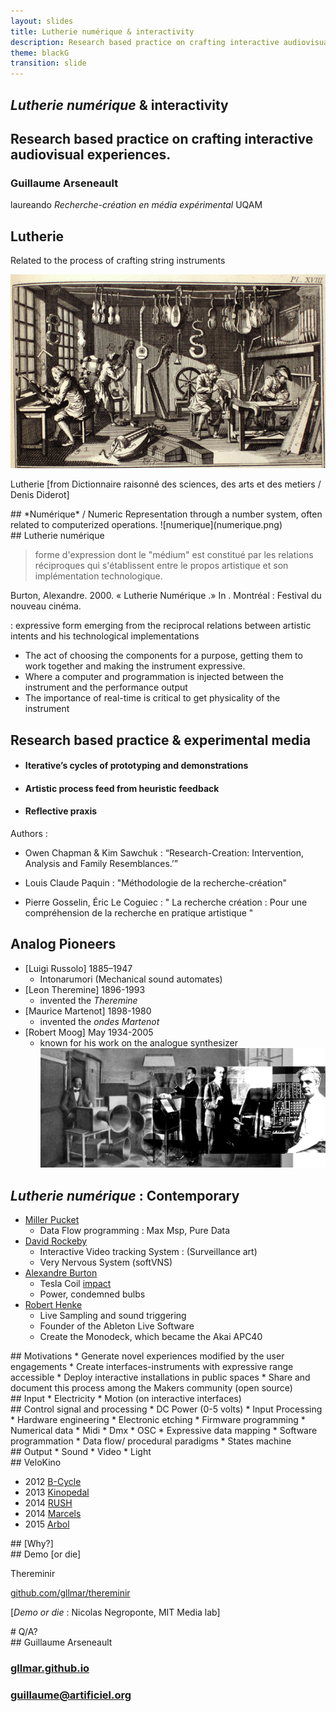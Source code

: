 ```yaml
---
layout: slides
title: Lutherie numérique & interactivity 
description: Research based practice on crafting interactive audiovisual experiences.   
theme: blackG
transition: slide
---
```

<section data-markdown>

#  *Lutherie numérique* & interactivity

## Research based practice on crafting interactive audiovisual experiences.  

### Guillaume Arseneault

laureando *Recherche-création en média expérimental* UQAM

</section>

<!--Introduction générale sur les termes énoncés dans le titre


«
In this presentation I will comment on each term in the title 

And how they are related to my research object.



»
  

-->


<section data-markdown>

## Lutherie 
 
Related to the process of crafting string instruments

![DiderotLutherie](DiderotLutherieCrop.jpg)

Lutherie [from Dictionnaire raisonné des sciences, des arts et des metiers / Denis Diderot]


<!--
Commentaire sur la traduction  

-->

</section>



<section data-markdown>
## *Numérique* / Numeric
Representation through a number system, often related to computerized operations.
![numerique](numerique.png)
</section>


<section data-markdown>
## Lutherie numérique

> forme d'expression dont le "médium" est constitué par les relations réciproques qui s'établissent entre le propos artistique et son implémentation technologique. 

Burton, Alexandre. 2000. « Lutherie Numérique .» In . Montréal : Festival du nouveau cinéma.

: expressive form emerging from the reciprocal relations between artistic intents and his technological implementations

- The act of choosing the components for a purpose, getting them to work together and making the instrument expressive.
- Where a computer and programmation is injected between the instrument and the performance output
- The importance of real-time is critical to get physicality of the instrument


<!--

Apprentis de Burton

Exemple : pour préciser ce en quoi la lutherie numérique se distingue 

Artificiel : Bulbes

Create the hardware and the software to 

-->


</section>





<section data-markdown>

## Research based practice & experimental media
* #### Iterative’s cycles of prototyping and demonstrations 
* #### Artistic process feed from heuristic feedback 
* #### Reflective praxis

Authors : 

* Owen Chapman & Kim Sawchuk :  “Research-Creation: Intervention, Analysis and Family Resemblances.’” 

* Louis Claude Paquin : "Méthodologie de la recherche-création"
* Pierre Gosselin, Éric Le Coguiec : "
La recherche création :
Pour une compréhension de la recherche en pratique artistique
"



</section>

<section data-markdown>

## Analog Pioneers 
* [Luigi Russolo] 1885–1947
	* Intonarumori (Mechanical sound automates)
* [Leon Theremine] 1896-1993
	* invented the *Theremine* 	
* [Maurice Martenot] 1898-1980
	* invented the *ondes Martenot* 
* [Robert Moog] May 1934-2005  
	* known for his work on the analogue synthesizer 
![pioneers](pionneers.jpg)

</section>



<section data-markdown>

##  *Lutherie numérique* : Contemporary

* [Miller Pucket](http://msp.ucsd.edu/)
	* Data Flow programming : Max Msp, Pure Data
* [David Rockeby](http://www.davidrokeby.com/articles.html)
	* Interactive Video tracking System : (Surveillance art) 
	* Very Nervous System (softVNS)
* [Alexandre Burton](http://www.artificiel.org/burton)
	* Tesla Coil [impact](http://www.artificiel.org/impacts)
	* Power, condemned bulbs  
* [Robert Henke](http://www.monolake.de)
	* Live Sampling and sound triggering 
	* Founder of the Ableton Live Software
	* Create the Monodeck,  which became the Akai APC40

<!--

https://cycling74.com/2009/11/21/an-interview-with-robert-henke/#.Vt3z7sfKJOo


Klaus obermayer
alvin oto


-->


</section>


<section data-markdown>
## Motivations 
* Generate novel experiences modified by the user engagements    
* Create interfaces-instruments with expressive range accessible  
* Deploy interactive installations in public spaces
* Share and document this process among the Makers community (open source)

</section>


<section data-markdown>
## Input  
* Electricity
* Motion (on interactive interfaces)

</section>


<section data-markdown>
## Control signal and processing
* DC Power (0-5 volts)
* Input Processing
	* Hardware engineering 
	* Electronic etching 
	* Firmware programming  
* Numerical data 
	* Midi  
	* Dmx 
	* OSC	
* Expressive data mapping 
	* Software programmation 
	* Data flow/ procedural paradigms
	* States machine 	 

</section>


<section data-markdown>
## Output	
* Sound 	
* Video
* Light

</section>


<section data-markdown>
## VeloKino	

* 2012 [B-Cycle](/projets/bcycle)
* 2013 [Kinopedal](/projets/pedalier)
* 2014 [RUSH](/projets/rush)
* 2014 [Marcels](/projets/marcels)
* 2015 [Arbol](/projets/arbol) 


</section>



<section data-markdown>
## [Why?] 	



</section>

<section data-markdown>
## Demo [or die] 


Thereminir

[github.com/gllmar/thereminir](http://github.com/gllmar/thereminir)


[*Demo or die* : Nicolas Negroponte,  MIT Media lab]

</section>


<section data-markdown>
# Q/A? 	


</section>


<section data-markdown>
## Guillaume Arseneault

### [gllmar.github.io](http://www.gllmar.github.io)



### [guillaume@artificiel.org](mailto:guillaume@artificiel.org)

</section>



<!--

<section data-markdown>
## Implementation models
* Centralized vs Decentralized ressources  
* Integrated vs Segmented programmation

</section>




<section data-markdown>
## Interfaces
* Affordance 
* Sensors
* Integrated vs Segmented programmation

</section>







<section data-markdown>

##  *Lutherie numérique*


 
GUILLAUME ARSENEAULT, 
 
TITRE : « Lutherie numérique et interactivité »

ABSTRACT : Je traiterai des fondements de la recherche-création en média expérimental, spécialisation de mon cursus UQAM, et je présenterai mon projet de maîtrise.
Il s’agira d’explorer le processus de détournement et d'appropriation de certaines technologies appliqués à un contexte d'installations audiovisuelles interactives.
La présentation recoupera des exemples pratiques extraits de la recherche entourant le projet – en divers volets – VéloKino (recherche-création axée sur la réinjection cinétique en interactivité). Spécifiquement appliquée au mouvement de rotation cyclique d’une roue de vélo, cette étude porte sur la transformation d’une donnée acquise en vecteur d’expression audiovisuelle sensible. Au cœur de cette recherche-création s’articulent interactivité, électronique, animation visuelle, synthèse sonore et lumineuse. Toutes ces composantes convergent  dans l’objectif de générer une expérience augmentée par l’implication active de l’interacteur – à la fois spectateur et usager – dans l’installation.
Il s’agira au final de voir, et tester avec les participants, comment, dans un contexte artisanal et expérimental, les solutions technologiques peuvent ouvrir sur des registres d’expression nouveaux.

</section>



<section data-markdown>
## Deuxieme View


Je crée des installations publiques qui exigent de la part des visiteurs un engagement physique pour les activer. Elles se modifient en fonction de la manière par laquelle le spectateur met en relation les mouvements de son corps avec le dispositif interactif. L'expérience esthétique devient l'exploration du mouvement physique augmenté, par algorithmes, d'images, sons et lumières.   

C'est à la jonction de la technologie fine et du savoir-faire artisanal que je crée ce que l'on peut définir comme de la lutherie numérique. Mes dispositifs technologiques, en plus d'être à chaque fois conçus spécifiquement pour un usage, comme un luthier conçoit un violon unique pour chaque violoniste, sont aussi des instruments avec lesquelles on joue (au sens ludique et au sens de l'exécution).   

Je cherche à inciter le spectateur à fournir un effort sous forme d'énergie cinétique afin d'activer différentes composantes de l'installation. Par extension, je cherche à rendre l'installation interactive autonome, car alimentée par l'effort qu'on lui fournit.  
Une inspiration centrale à mon processus de recherche-création est la bicyclette. En pédalant on avance, en avançant on découvre, en roulant on se libère. Je crois que la pratique du vélo aide à développer l'autonomisation et l'affranchissement au sein d'une société de plus en plus énergivore.

L’autonomie électrique est en effet une préoccupation éthique de mon travail, ainsi qu’un défi technique que je me passionne à relever. Il s’agit en somme pour moi de mettre au point un système qui transforme l'énergie cinétique en électricité stockée et prête à l'usage par le système. Ce dernier peut alors gratifier l’effort en offrant à la vue et à l'ouïe des phénomènes sensibles. Cela permet par ailleurs dans un deuxième temps à l'installation – autonome qu’elle soit – de devenir nomade.



1) IUAV, Venezia, 8 mars, « Lutherie numérique et interactivité » : lors d’un séminaire pour les étudiants des études avancées, je traiterai des fondements de la recherche-création en média expérimental, spécialisation d'Hexagram et de mon cursus à l'UQAM.  Je présenterai mon projet de maîtrise ainsi que ceux auxquels j'ai participé comme étudiants-chercheur (Irradier avec Gisèle Trudel et Domaine de la frontière enchantée avec Éric Létourneau). Chaque participant à ce séminaire d’une journée recevra un retour critique sur son projet dans un milieu international (des étudiants italiens, français et québécois y participent), se confrontant avec des collègues aux parcours différente, mais tous axés autour de la recherche-création.
Plusieurs professeurs (IUAV, UQAM, EHESS-Paris, University of St Andrews) participent à cette activité ce qui promet un feedback multiple et original à l’étudiant.



2) FilmForum Udine, Gorizia, 12 mars, « VeloKino: sensors mapping and interactive audiovisual experiences » : je donnerai un atelier portant sur les processus de recherche-création appliqués à la confection d’objets interactifs. Il s’agira d’explorer comment le détournement et l’appropriation de certaines technologies peuvent s'appliquer à des contextse d’installations audiovisuelles sensibles. L’atelier se servira d’exemples pratiques effectués sur place et extraits de mon projet VéloKino (création pilier de ma maîtrise). Il s’agira au final de voir, et tester avec les participants, comment, dans un contexte artisanal et expérimental, les solutions technologiques peuvent ouvrir sur des registres d’expression nouveaux.








Burton fantome

Pour attraper des fantômes
La lutherie numérique est une forme d'expression à part entière. Une forme d'expression dont le "médium" est constitué par les relations réciproques qui s'établissent entre le propos artistique et son implémentation technologique. En faisant disparaitre "l'ordinateur" dans une chaîne technologique transparente, le luthier invente un nouveau registre de rapports avec les médias. Il ne s'agit pas simplement, comme certains l'entendent, de lubrifier le point de contact entre l'art et la technologie, mais bien de concevoir l'interface entre le propos artistique et son implémentation technologique.
Les vieilles dualités (forme/materiau, logiciel/données, contexte/contenu) s'estompent pour laisser place à un seul et même construct: l'oeuvre virtualisée. Cette virtualisation définit l'oeuvre non pas comme un "objet", mais davantage comme un potentiel, un potentiel ouvert à l'interprétation. Ce potentiel s'articule autant dans son implémentation technologique que dans sa substance artistique.
En permettant le tissage de lien entre les differents modes d'expression, en soudant des relations entre les médias, la lutherie numérique permet de se rapprocher davantage de la substance artistique car, bien exécuté, le dispositif technologique est le propos même, et rend inévitable son actualisation, tout en justifiant l'action de l'interprète. (Du coup, la notion de performance regagne ses lettres de noblesses, lettres qui, on doit l'avouer, on été quelque peu ternies par la prolifération récente des "concerts de powerbooks" ou l'on se contente souvent de surveiller son sequenceur, un logiciel dont les conséquences sont strictement prédéfinies. En conscientisant le geste comme moteur du processus d'actualisation, on se doit de justifier la présence sur scène en rapport avec l'oeuvre).
L'idée artistique est un fantôme, auquel l'artiste tente de donner forme en le fixant dans un médium ou une forme d'expression. Les médias ne viennent que "représenter" l'idee, ils ne sont pas cette idée, tout comme le drap jeté sur le fantôme n'est pas ce dernier. En implémentant l'idée dans un instrument de lutherie numérique plutôt que dans une forme figée, on laisse le fantôme en liberté et le loisir à chacun de jeter un drap pour (peut–être) l'attraper.
L'art ne consiste plus ici a composer un "message" (...). Un nouveau type d'artiste apparait, qui ne raconte plus d'histoire. C'est un architecte de l'espace des événements, un ingénieur de mondes pour des milliards d'histoires à venir. Il sculpte à même le virtuel.*
C'est le luthier du numérique.
Alexandre Burton, Montreal, octobre 2000
*P. Levy, Qu'est-ce que le virtuel?, La Decouverte, Paris, 1998.

</section>



-->


